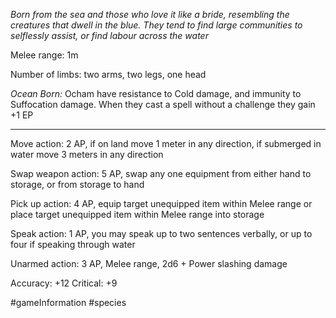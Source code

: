 *Born from the sea and those who love it like a bride, resembling the creatures that dwell in the blue. They tend to find large communities to selflessly assist, or find labour across the water*

Melee range: 1m

Number of limbs: two arms, two legs, one head

*Ocean Born:* Ocham have resistance to Cold damage, and immunity to Suffocation damage. When they cast a spell without a challenge they gain +1 EP

---

Move action: 2 AP, if on land move 1 meter in any direction, if submerged in water move 3 meters in any direction

Swap weapon action: 5 AP, swap any one equipment from either hand to storage, or from storage to hand

Pick up action: 4 AP, equip target unequipped item within Melee range or place target unequipped item within Melee range into storage

Speak action: 1 AP, you may speak up to two sentences verbally, or up to four if speaking through water

Unarmed action: 3 AP, Melee range, 2d6 + Power slashing damage

Accuracy: +12
Critical: +9

#gameInformation #species